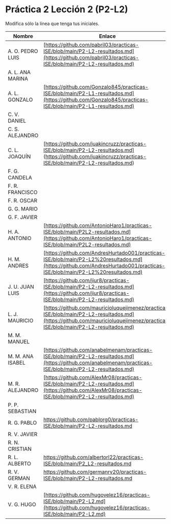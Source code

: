 # Práctica 2 Lección 2 (P2-L2)

Modifica sólo la línea que tenga tus iniciales.

| Nombre       | Enlace                                                                   |
| --------------- | ---------------------------------------------------------- |
| A. O. PEDRO LUIS | [https://github.com/pabril03/practicas-ISE/blob/main/P2-L2-resultados.md](https://github.com/pabril03/practicas-ISE/blob/main/P2-L2-resultados.md)                                                           |
| A. L. ANA MARINA | <!--enlace-->                                                           |
| A. L. GONZALO | [https://github.com/Gonzalo845/practicas-ISE/blob/main/P2-L1-resultados.md](https://github.com/Gonzalo845/practicas-ISE/blob/main/P2-L1-resultados.md)                                                           |
| C. V. DANIEL | <!--enlace-->                                                           |
| C. S. ALEJANDRO | <!--enlace-->                                                           |
| C. L. JOAQUÍN | [https://github.com/juakincruzz/practicas-ISE/blob/main/P2-L2-resultados.md] (https://github.com/juakincruzz/practicas-ISE/blob/main/P2-L2-resultados.md) |
| F. G. CANDELA | <!--enlace-->                                                           |
| F. R. FRANCISCO | <!--enlace-->                                                           |
| F. R. OSCAR | <!--enlace-->                                                           |
| G. G. MARIO | <!--enlace-->                                                           |
| G. F. JAVIER | <!--enlace-->                                                           |
| H. A. ANTONIO | [https://github.com/AntonioHaro1/practicas-ISE/blob/main/P2L2-resultados.md](https://github.com/AntonioHaro1/practicas-ISE/blob/main/P2L2-resultados.md)                                                           |
| H. M. ANDRES | [https://github.com/AndresHurtado001/practicas-ISE/blob/main/P2-L2%20resultados.md](https://github.com/AndresHurtado001/practicas-ISE/blob/main/P2-L2%20resultados.md)                                                          |
| J. U. JUAN LUIS | [https://github.com/jiur8/practicas-ISE/blob/main/P2-L2-resultados.md](https://github.com/jiur8/practicas-ISE/blob/main/P2-L2-resultados.md)                                                       |
| L. J. MAURICIO | [https://github.com/mauricioluquejimenez/practicas-ISE/blob/main/P2-L2-resultados.md](https://github.com/mauricioluquejimenez/practicas-ISE/blob/main/P2-L2-resultados.md)|
| M. M. MANUEL | <!--enlace-->                                                           |
| M. M. ANA ISABEL | [https://github.com/anabelmenam/practicas-ISE/blob/main/P2-L2-resultados.md](https://github.com/anabelmenam/practicas-ISE/blob/main/P2-L2-resultados.md)                                                          |
| M. R. ALEJANDRO | [https://github.com/AlexMr08/practicas-ISE/blob/main/P2-L2-resultados.md](https://github.com/AlexMr08/practicas-ISE/blob/main/P2-L2-resultados.md)                                                           |
| P. P. SEBASTIAN | <!--enlace-->                                                           |
| R. G. PABLO | https://github.com/pablorg0/practicas-ISE/blob/main/P2-L2-resultados.md  |
| R. V. JAVIER | <!--enlace-->                                                           |
| R. N. CRISTIAN | <!--enlace-->                                                           |
| R. L. ALBERTO | https://github.com/albertorl22/practicas-ISE/blob/main/P2_L2-resultados.md |
| R. V. GERMAN |https://github.com/germanrv20/practicas-ISE/blob/main/P2-L2-resultados.md|(https://github.com/germanrv20/practicas-ISE/blob/main/P2-L2-resultados.md)
| V. R. ELENA ||(
| V. G. HUGO | [https://github.com/hugovelez16/practicas-ISE/blob/main/P2-L2.md](https://github.com/hugovelez16/practicas-ISE/blob/main/P2-L2.md)|![image](https://github.com/user-attachments/assets/cda0f864-eca4-4e17-8c01-cff159a8474a)

